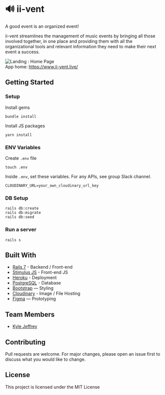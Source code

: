# 🔊 ii-vent

A good event is an organized event!

ii-vent streamlines the management of music events by bringing all those involved together, in one place and providing them with all the organizational tools and relevant information they need to make their next event a success.


![Landing : Home Page](https://user-images.githubusercontent.com/76161172/188619526-5d9cd3c2-7180-44fc-bcd3-6ed774373079.png)
<br>
App home: https://www.ii-vent.live/
   

## Getting Started
### Setup

Install gems
```
bundle install
```
Install JS packages
```
yarn install
```

### ENV Variables
Create `.env` file
```
touch .env
```
Inside `.env`, set these variables. For any APIs, see group Slack channel.
```
CLOUDINARY_URL=your_own_cloudinary_url_key
```

### DB Setup
```
rails db:create
rails db:migrate
rails db:seed
```

### Run a server
```
rails s
```

## Built With
- [Rails 7](https://guides.rubyonrails.org/) - Backend / Front-end
- [Stimulus JS](https://stimulus.hotwired.dev/) - Front-end JS
- [Heroku](https://heroku.com/) - Deployment
- [PostgreSQL](https://www.postgresql.org/) - Database
- [Bootstrap](https://getbootstrap.com/) — Styling
- [Cloudinary](https://cloudinary.com/) - Image / File Hosting
- [Figma](https://www.figma.com) — Prototyping

## Team Members
- [Kyle Jeffrey](https://www.linkedin.com/in/kyle-jeffrey/)

## Contributing
Pull requests are welcome. For major changes, please open an issue first to discuss what you would like to change.

## License
This project is licensed under the MIT License
